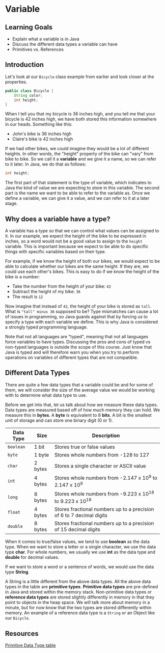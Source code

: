 # Variable

## Learning Goals

- Explain what a variable is in Java
- Discuss the different data types a variable can have
- Primitives vs. References

## Introduction

Let's look at our `Bicycle` class example from earlier and look closer at the properties.

```java
public class Bicycle {
    String color; 
    int height;
} 
```

When I tell you that my bicycle is 36 inches high, and you tell me that your bicycle is 42 inches high,
we have both stored this information somewhere in our heads. Something like this:  

- John's bike is 36 inches high  
- Claire's bike is 42 inches high

If we had other bikes, we could imagine they would be a lot of different heights. In other words, the "height" property
of the bike can "vary" from bike to bike. So we call it a **variable** and we give it a name, so we can refer to it
later. In Java, we do that as follows:

```java
int height; 
```

The first part of that statement is the type of variable, which indicates to Java the kind of value we are expecting to
store in this variable. The second part is the name we want to be able to refer to the variable as.
Once we define a variable, we can give it a value, and we can refer to it at a later stage.

## Why does a variable have a type?

A variable has a type so that we can control what values can be assigned to it. In our example, we expect the height of
the bike to be expressed in inches, so a word would not be a good value to assign to the `height` variable.
This is important because we expect to be able to do specific things with specific variables based on their type.

For example, if we know the height of both our bikes, we would expect to be able to calculate whether our bikes are the
same height. If they are, we could use each other's bikes. This is easy to do if we know the height of the bike is a
number:

- Take the number from the height of your bike: `42`
- Subtract the height of my bike: `36`
- The result is `12`

Now imagine that instead of `42`, the height of your bike is stored as `tall`. What is `"tall" minus 36` supposed to
be? Type mismatches can cause a lot of issues in programming, so Java guards against that by forcing us to specify a
type with each variable we define. This is why Java is considered a strongly typed programming language.

Note that not all languages are "typed", meaning that not all languages force variables to have types.
Discussing the pros and cons of typed vs non-typed languages is outside the scope of this course.
Just know that Java is typed and will therefore warn you when you try to perform operations on variables of different
types that are not compatible.

## Different Data Types

There are quite a few data types that a variable could be and for some of them, we will consider the size of the
average value we would be working with to determine what data type to use.

Before we get into that, let us talk about how we measure these data types. Data types are measured based off of how
much memory they can hold. We measure this in **bytes**. A **byte** is equivalent to 8 **bits**. A bit is the smallest
unit of storage and can store one binary digit (0 or 1).

| Data Type | Size    | Description                                                                   |
|-----------|---------|-------------------------------------------------------------------------------|
| `boolean` | 1 bit   | Stores true or false values                                                   |
| `byte`    | 1 byte  | Stores whole numbers from -128 to 127                                         |
 | `char`    | 2 bytes | Stores a single character or ASCII value                                      |
 | `int`     | 4 bytes | Stores whole numbers from -2.147 x 10<sup>9</sup> to 2.147 x 10<sup>9</sup>   |
| `long`    | 8 bytes | Stores whole numbers from -9.223 x 10<sup>18</sup> to 9.223 x 10<sup>18</sup> |
| `float`   | 4 bytes | Stores fractional numbers up to a precision of 6 to 7 decimal digits          |
| `double`  | 8 bytes | Stores fractional numbers up to a precision of 15 decimal digits              |

When it comes to true/false values, we tend to use **boolean** as the data type. When we want to store a letter or a
single character, we use the data type **char**. For whole numbers, we usually we use **int** as the data type and
**double** for decimal values.

If we want to store a word or a sentence of words, we would use the data type **String**.

A String is a little different from the above data types. All the above data types in the table are **primitive types**.
**Primitive data types** are pre-defined in Java and stored within the memory stack. Non-primitive data types or
**reference data types** are stored slightly differently in memory in that they point to objects in the heap space.
We will talk more about memory in a minute, but for now know that the two types are stored differently within memory.
An example of a reference data type is a `String` or an Object like our `Bicycle`.

## Resources

[Primitive Data Type table](https://www.w3schools.com/java/java_data_types.asp)
